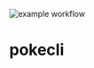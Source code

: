 
![example workflow](https://github.com/mnapoleon/pokecli/actions/workflows/pokecli.yml/badge.svg)

# pokecli

